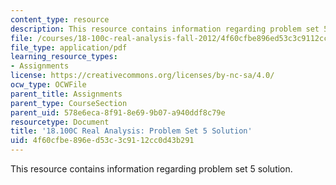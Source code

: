 ```yaml
---
content_type: resource
description: This resource contains information regarding problem set 5 solution.
file: /courses/18-100c-real-analysis-fall-2012/4f60cfbe896ed53c3c9112cc0d43b291_MIT18_100CF12_Prob_Set_5.pdf
file_type: application/pdf
learning_resource_types:
- Assignments
license: https://creativecommons.org/licenses/by-nc-sa/4.0/
ocw_type: OCWFile
parent_title: Assignments
parent_type: CourseSection
parent_uid: 578e6eca-8f91-8e69-9b07-a940ddf8c79e
resourcetype: Document
title: '18.100C Real Analysis: Problem Set 5 Solution'
uid: 4f60cfbe-896e-d53c-3c91-12cc0d43b291
---
```

This resource contains information regarding problem set 5 solution.
